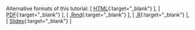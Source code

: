 Alternative formats of this tutorial:
[ [HTML](http://girke.bioinformatics.ucr.edu/systemPipeR/pages/mydoc/systemPipeR.html){:target="_blank"} ],
[ [PDF](http://girke.bioinformatics.ucr.edu/systemPipeR/pages/mydoc/systemPipeR.pdf){:target="_blank"} ],
[ [.Rmd](https://raw.githubusercontent.com/tgirke/systemPipeR/gh-pages/_vignettes/10_Rworkflows/systemPipeR.Rmd){:target="_blank"} ],
[ [.R](https://raw.githubusercontent.com/tgirke/systemPipeR/gh-pages/_vignettes/10_Rworkflows/systemPipeR.R){:target="_blank"} ],
[ [Slides](http://girke.bioinformatics.ucr.edu/systemPipeR/mydoc_slides_12.html){:target="_blank"} ] 
